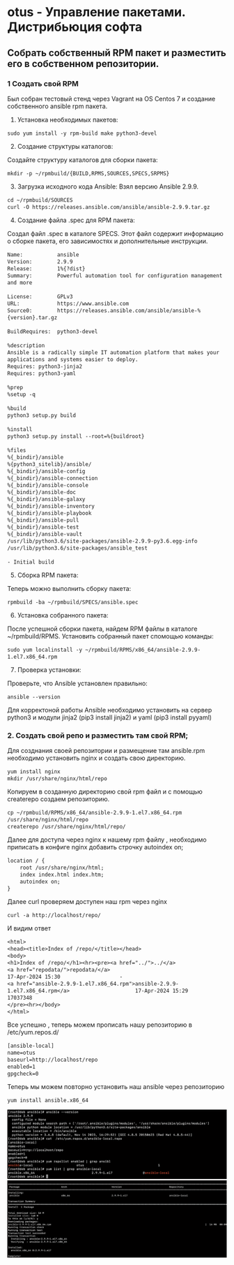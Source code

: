 # otus - Управление пакетами. Дистрибьюция софта 
## Cобрать собственный RPM пакет и разместить его в собственном репозитории.

### 1 Создать свой RPM 

Был собран тестовый стенд через Vagrant на OS Centos 7 и создание собственного ansible rpm пакета.

1) Установка необходимых пакетов:
```
sudo yum install -y rpm-build make python3-devel
```
2) Создание структуры каталогов:

Создайте структуру каталогов для сборки пакета:

```
mkdir -p ~/rpmbuild/{BUILD,RPMS,SOURCES,SPECS,SRPMS}
```

3) Загрузка исходного кода Ansible:
Взял версию Ansible 2.9.9.
```
cd ~/rpmbuild/SOURCES
curl -O https://releases.ansible.com/ansible/ansible-2.9.9.tar.gz
```

4) Создание файла .spec для RPM пакета:

Создал файл .spec в каталоге SPECS. Этот файл содержит информацию о сборке пакета, его зависимостях и дополнительные инструкции.

```
Name:           ansible
Version:        2.9.9
Release:        1%{?dist}
Summary:        Powerful automation tool for configuration management and more

License:        GPLv3
URL:            https://www.ansible.com
Source0:        https://releases.ansible.com/ansible/ansible-%{version}.tar.gz

BuildRequires:  python3-devel

%description
Ansible is a radically simple IT automation platform that makes your applications and systems easier to deploy.
Requires: python3-jinja2
Requires: python3-yaml

%prep
%setup -q

%build
python3 setup.py build

%install
python3 setup.py install --root=%{buildroot}

%files
%{_bindir}/ansible
%{python3_sitelib}/ansible/
%{_bindir}/ansible-config
%{_bindir}/ansible-connection
%{_bindir}/ansible-console
%{_bindir}/ansible-doc
%{_bindir}/ansible-galaxy
%{_bindir}/ansible-inventory
%{_bindir}/ansible-playbook
%{_bindir}/ansible-pull
%{_bindir}/ansible-test
%{_bindir}/ansible-vault
/usr/lib/python3.6/site-packages/ansible-2.9.9-py3.6.egg-info
/usr/lib/python3.6/site-packages/ansible_test

- Initial build
```

5) Сборка RPM пакета:

Теперь можно выполнить сборку пакета:
```
rpmbuild -ba ~/rpmbuild/SPECS/ansible.spec
```
6) Установка собранного пакета:

После успешной сборки пакета, найдем RPM файлы в каталоге ~/rpmbuild/RPMS. Установить собранный пакет спомощью команды:
```
sudo yum localinstall -y ~/rpmbuild/RPMS/x86_64/ansible-2.9.9-1.el7.x86_64.rpm
```

7) Проверка установки:

Проверьте, что Ansible установлен правильно:
```
ansible --version
```
Для корректоной работы Ansible необходимо установить на сервер python3 и модули jinja2 (pip3 install jinja2) и yaml (pip3 install pyyaml)

### 2. Создать свой репо и разместить там свой RPM;
Для созднания своей репозитории и размещение там ansible.rpm необходимо установить nginx и создать свою директорию.
```
yum install nginx
mkdir /usr/share/nginx/html/repo
```

Копируем в созданную директорию свой rpm файл и с помощью createrepo создаем репозиторию.

```
cp ~/rpmbuild/RPMS/x86_64/ansible-2.9.9-1.el7.x86_64.rpm /usr/share/nginx/html/repo
createrepo /usr/share/nginx/html/repo/
```

Далее для доступа через nginx к нашему rpm файлу , необходимо приписать в конфиге nginx добавить строчку autoindex on;

```
location / {
    root /usr/share/nginx/html;
    index index.html index.htm;
    autoindex on;
}
```
Далее curl проверяем доступен наш rpm через nginx 

```
curl -a http://localhost/repo/
```
И видим ответ 
```
<html>
<head><title>Index of /repo/</title></head>
<body>
<h1>Index of /repo/</h1><hr><pre><a href="../">../</a>
<a href="repodata/">repodata/</a>                                          17-Apr-2024 15:30                   -
<a href="ansible-2.9.9-1.el7.x86_64.rpm">ansible-2.9.9-1.el7.x86_64.rpm</a>                     17-Apr-2024 15:29            17037348
</pre><hr></body>
</html>
```
Все успешно , теперь можем прописать нашу репозиторию в /etc/yum.repos.d/

```
[ansible-local]
name=otus
baseurl=http://localhost/repo
enabled=1
gpgcheck=0
```
Теперь мы можем повторно установить наш ansible через репозиторию 

```
yum install ansible.x86_64 
```

![Установка ansible из репозитории](https://github.com/Dogmatic41/otus/blob/main/8.RPM/images/install%20ansible.png?raw=true)
![Проверка ansible из репозитории и версия утсановки](https://github.com/Dogmatic41/otus/blob/main/8.RPM/images/ansible%20version.png?raw=true)